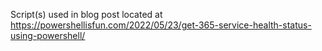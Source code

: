 Script(s) used in blog post located at https://powershellisfun.com/2022/05/23/get-365-service-health-status-using-powershell/